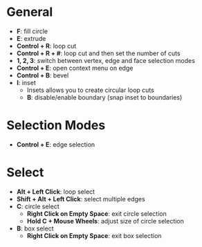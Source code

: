 # General

- **F**: fill circle
- **E**: extrude
- **Control + R**: loop cut
- **Control + R + #**: loop cut and then set the number of cuts
- **1, 2, 3**: switch between vertex, edge and face selection modes
- **Control + E**: open context menu on edge
- **Control + B**: bevel
- **I**: inset
  - Insets allows you to create circular loop cuts
  - **B**: disable/enable boundary (snap inset to boundaries)

# Selection Modes

- **Control + E**: edge selection

# Select

- **Alt + Left Click**: loop select
- **Shift + Alt + Left Click**: select multiple edges
- **C**: circle select
  - **Right Click on Empty Space**: exit circle selection
  - **Hold C + Mouse Wheels**: adjust size of circle selection
- **B**: box select
  - **Right Click on Empty Space**: exit box selection
